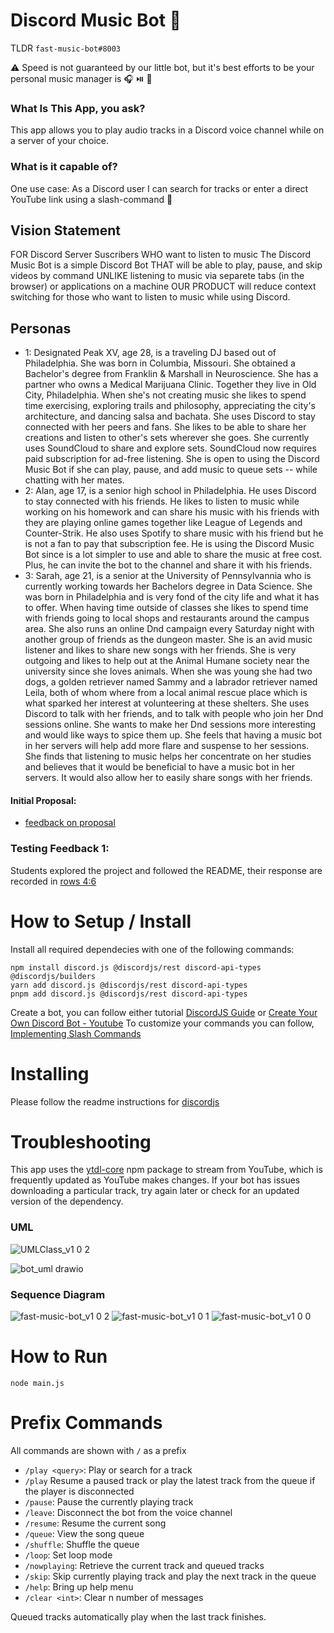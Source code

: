 # Discord Music Bot 🤖
TLDR `fast-music-bot#8003`
 
⚠️ Speed is not guaranteed by our little bot, 
but it's best efforts to be your personal music manager is 🎧 ⏯️ 🎵

### What Is This App, you ask?
This app allows you to play audio tracks in a Discord voice channel while on a server
of your choice.

### What is it capable of?
One use case: As a Discord user I can search for tracks or enter a direct YouTube link using a slash-command 🎵 

## Vision Statement
FOR Discord Server Suscribers 
WHO want to listen to music 
The Discord Music Bot is a simple Discord Bot 
THAT will be able to play, pause, and skip videos by command
UNLIKE listening to music via separete tabs (in the browser) or applications on a machine
OUR PRODUCT will reduce context switching for those who want to listen to music while using Discord.

## Personas
- 1: Designated Peak XV, age 28, is a traveling DJ based out of Philadelphia. She was born in Columbia, Missouri. She obtained a Bachelor's degree from Franklin & Marshall in Neuroscience. She has a partner who owns a Medical Marijuana Clinic. Together they live in Old City, Philadelphia. When she's not creating music she likes to spend time exercising, exploring trails and philosophy, appreciating the city's architecture, and dancing salsa and bachata. She uses Discord to stay connected with her peers and fans. She likes to be able to share her creations and listen to other's sets wherever she goes. She currently uses SoundCloud to share and explore sets. SoundCloud now requires paid subscription for ad-free listening. She is open to using the Discord Music Bot if she can play, pause, and add music to queue sets -- while chatting with her mates.
- 2: Alan, age 17, is a senior high school in Philadelphia. He uses Discord to stay connected with his friends. He likes to listen to music while working on his homework and can share his music with his friends with they are playing online games together like League of Legends and Counter-Strik. He also uses Spotify to share music with his friend but he is not a fan to pay that subscription fee. He is using the Discord Music Bot since is a lot simpler to use and able to share the music at free cost. Plus, he can invite the bot to the channel and share it with his friends.
- 3: Sarah, age 21, is a senior at the University of Pennsylvannia who is currently working towards her Bachelors degree in Data Science. She was born in Philadelphia and is very fond of the city life and what it has to offer. When having time outside of classes she likes to spend time with friends going to local shops and restaurants around the campus area. She also runs an online Dnd campaign every Saturday night with another group of friends as the dungeon master. She is an avid music listener and likes to share new songs with her friends. She is very outgoing and likes to help out at the Animal Humane society near the university since she loves animals. When she was young she had two dogs, a golden retriever named Sammy and a labrador retriever named Leila, both of whom where from a local animal rescue place which is what sparked her interest at volunteering at these shelters. She uses Discord to talk with her friends, and to talk with people who join her Dnd sessions online. She wants to make her Dnd sessions more interesting and would like ways to spice them up. She feels that having a music bot in her servers will help add more flare and suspense to her sessions. She finds that listening to music helps her concentrate on her studies and believes that it would be beneficial to have a music bot in her servers. It would also allow her to easily share songs with her friends.

#### Initial Proposal: 
- [feedback on proposal](https://github.com/CIS3296SoftwareDesignF21/feedback-on-proposals-section-001-m-w-11-am/issues/18)

### Testing Feedback 1:
Students explored the project and followed the README, their response are recorded in [rows 4:6](https://docs.google.com/spreadsheets/d/1jYA9q4IabKIgjCqV96hwbRkkyF9oupQqQQzoWI47qqI/edit#gid=0)


# How to Setup / Install

Install all required dependecies with one of the following commands:
```
npm install discord.js @discordjs/rest discord-api-types @discordjs/builders
yarn add discord.js @discordjs/rest discord-api-types
pnpm add discord.js @discordjs/rest discord-api-types
```

Create a bot, you can follow either tutorial [DiscordJS Guide](https://discordjs.guide/preparations/#installing-node-js) or [Create Your Own Discord Bot - Youtube](https://www.youtube.com/watch?v=j_sD9udZnCk)
To customize your commands you can follow,
[Implementing Slash Commands](https://www.youtube.com/watch?v=JdpJiPlVeaU&t=843s)



# Installing
Please follow the readme instructions for [discordjs](https://github.com/discordjs/discord.js)

# Troubleshooting

This app uses the [ytdl-core](https://github.com/fent/node-ytdl-core) npm package
to stream from YouTube, which is frequently updated as YouTube makes changes. 
If your bot has issues downloading a particular track, try again later or check 
for an updated version of the dependency.

### UML
![UMLClass_v1 0 2](https://user-images.githubusercontent.com/73084642/143722536-57752fab-f73d-40a7-8719-f197bb8e995c.png)

![bot_uml drawio](https://user-images.githubusercontent.com/65259858/140856874-4c01a86e-ff73-4672-a336-a98a2d0a62b8.png)

### Sequence Diagram
![fast-music-bot_v1 0 2](https://user-images.githubusercontent.com/73084642/142554240-e5bedfae-8f31-4901-923a-e256055a2a81.png)
![fast-music-bot_v1 0 1](https://user-images.githubusercontent.com/73084642/142047698-37c3a0db-ce5d-452a-8d35-f2b5a29beda9.png)
![fast-music-bot_v1 0 0](https://user-images.githubusercontent.com/73084642/141823510-f9e3d074-47cd-4602-ae08-aff2309633da.png)




# How to Run
`node main.js`


# Prefix Commands

All commands are shown with `/` as a prefix

- `/play <query>`: Play or search for a track
- `/play` Resume a paused track or play the latest track from the queue if the player is disconnected
- `/pause`: Pause the currently playing track
- `/leave`: Disconnect the bot from the voice channel
- `/resume`: Resume the current song 
- `/queue`: View the song queue
- `/shuffle`: Shuffle the queue
- `/loop`: Set loop mode
- `/nowplaying`: Retrieve the current track and queued tracks
- `/skip`: Skip currently playing track and play the next track in the queue
- `/help`: Bring up help menu
- `/clear <int>`: Clear n number of messages

Queued tracks automatically play when the last track finishes.

